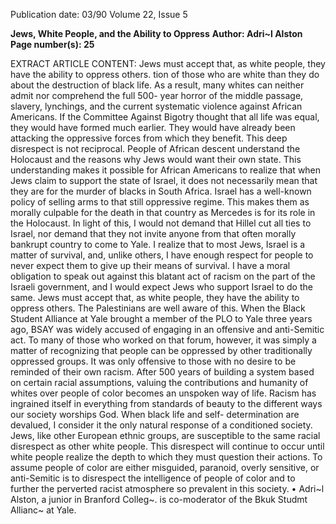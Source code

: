 Publication date: 03/90
Volume 22, Issue 5

**Jews, White People, and the Ability to Oppress**
**Author: Adri~l Alston**
**Page number(s): 25**

EXTRACT ARTICLE CONTENT:
Jews must accept that, 
as white people, they 
have the ability to 
oppress others. 
tion of those who are white than they 
do about the destruction of black life. 
As a result, many whites can neither 
admit nor comprehend the full 500-
year horror of the middle passage, 
slavery, lynchings, and the current 
systematic violence against African 
Americans. If the Committee Against 
Bigotry thought that all life was equal, 
they would have formed much earlier. 
They would have already been 
attacking the oppressive forces from 
which they benefit. 
This deep disrespect is not reciprocal. 
People of African descent 
understand the Holocaust 
and the 
reasons why Jews would want their 
own state. This understanding makes 
it possible for African Americans to 
realize that when Jews claim to support 
the state of Israel, 
it does not 
necessarily mean that they are for the 
murder of blacks in South Africa. 
Israel has a well-known policy of 
selling arms to that still oppressive 
regime. This makes them as morally 
culpable for the death in that country 
as Mercedes is for its role in the 
Holocaust. In light of this, I would not 
demand that Hillel cut all ties to Israel, 
nor demand that they not invite 
anyone from that often 
morally 
bankrupt country to come to Yale. I 
realize that to most Jews, Israel is a 
matter of survival, and, unlike others, 
I have enough respect for people to 
never expect them to give up their 
means of survival. I have a moral 
obligation to speak out against this 
blatant act of racism on the part of the 
Israeli government, and 
I 
would 
expect Jews who support Israel to do 
the same. 
Jews must accept that, as white 
people, they have the ability to oppress 
others. The Palestinians are well aware 
of this. When the Black Student 
Alliance at Yale brought a member of 
the PLO to Yale three years ago, 
BSAY was widely accused of engaging 
in an offensive and anti-Semitic act. 
To many of those who worked on that 
forum, however, it was simply a 
matter of recognizing that people can 
be oppressed by other traditionally 
oppressed groups. It was only offensive 
to those with no desire to be reminded 
of their own racism. 
After 500 years of building a system 
based on certain racial assumptions, 
valuing the contributions and 
humanity of whites over people of 
color becomes an unspoken way of life. 
Racism has ingrained itself in 
everything from standards of beauty to 
the different ways our society worships 
God. When black life 
and self-
determination are devalued, I consider 
it the only natural response of a 
conditioned society. Jews, like other 
European ethnic groups, are 
susceptible to 
the same racial 
disrespect as other white people. This 
disrespect will continue to occur until 
white people realize the depth to which 
they must question their actions. To 
assume people of color are either 
misguided, paranoid, overly sensitive, 
or anti-Semitic is to disrespect the 
intelligence of people of color and to 
further the perverted racist atmosphere 
so prevalent in this society. 
• 
Adri~l Alston, a junior in Branford Colleg~. 
is co-moderator of the Bkuk Studmt Allianc~ 
at Yale.